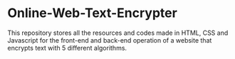 # Online-Web-Text-Encrypter
This repository stores all the resources and codes made in HTML, CSS and Javascript for the front-end and back-end operation of a website that encrypts text with 5 different algorithms.
